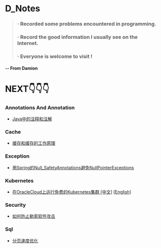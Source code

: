 D_Notes
==========

> ### · Recorded some problems encountered in programming.
> ### · Record the good information I usually see on the Internet.
> ### · Everyone is welcome to visit !

#### -- From Damion
NEXT👇👇👇
==========

### Annotations And Annotation
- [Java中的注释和注解](/AnnotationsAndAnnotation/AnnotationsAndAnnotationInJava/AnnotationsAndAnnotationInJava.md)

### Cache
- [缓存和缓存的工作原理](cache/缓存及缓存的工作原理/缓存和缓存的工作原理.md)

### Exception
- [用Spring的Null_SafetyAnnotations避免NullPointerExceptions](/Exception/NullPointerExceptions/用Spring的Null_SafetyAnnotations避免NullPointerExceptions.md)

### Kubernetes
- [在OracleCloud上运行免费的Kubernetes集群 [中文]](Kubernetes/OracleCloud/在OracleCloud上运行免费的Kubernetes集群.md) [[English]](Kubernetes/OracleCloud/RunningAFreeKubernetesClusterOnOracleCloud.md)

### Security
- [如何防止勒索软件攻击](Security/如何防止勒索软件攻击.md)

### Sql
- [分页速度优化](sql/sql优化/分页速度优化.md)

